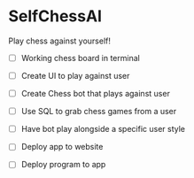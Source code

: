 # SelfChessAI

Play chess against yourself!

- [ ] Working chess board in terminal
- [ ] Create UI to play against user
- [ ] Create Chess bot that plays against user
- [ ] Use SQL to grab chess games from a user
- [ ] Have bot play alongside a specific user style
- [ ] Deploy app to website
- [ ] Deploy program to app


